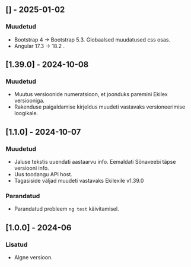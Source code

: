 ## [] - 2025-01-02

### Muudetud

- Bootstrap 4 -> Bootstrap 5.3. Globaalsed muudatused css osas.
- Angular 17.3 -> 18.2 .

## [1.39.0] - 2024-10-08

### Muudetud

- Muutus versioonide numeratsioon, et joonduks paremini Ekilex versiooniga.
- Rakenduse paigaldamise kirjeldus muudeti vastavaks versioneerimise loogikale.

## [1.1.0] - 2024-10-07

### Muudetud

- Jaluse tekstis uuendati aastaarvu info. Eemaldati Sõnaveebi täpse versiooni info.
- Uus toodangu API host.
- Tagasiside väljad muudeti vastavaks Ekilexile v1.39.0

### Parandatud

- Parandatud probleem `ng test` käivitamisel.

## [1.0.0] - 2024-06

### Lisatud

- Algne versioon.
